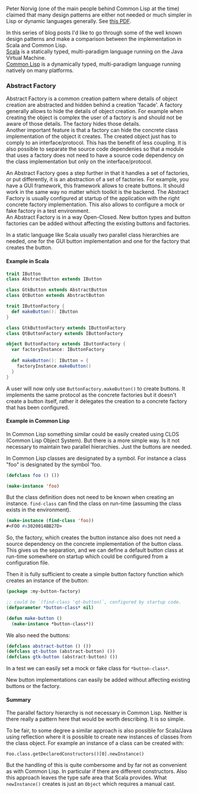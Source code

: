 Peter Norvig (one of the main people behind Common Lisp at the time) claimed that many design patterns are either not needed or much simpler in Lisp or dynamic languages generally. See <a href="http://norvig.com/design-patterns/design-patterns.pdf" class="link" target="_blank">this PDF</a>.

In this series of blog posts I'd like to go through some of the well known design patterns and make a comparison between the implementation in Scala and Common Lisp.  
<a href="https://scala-lang.org/" class="link" target="_blank">Scala</a> is a statically typed, multi-paradigm language running on the Java Virtual Machine.  
<a href="https://common-lisp.net/" class="link" target="_blank">Common Lisp</a> is a dynamically typed, multi-paradigm language running natively on many platforms.


### Abstract Factory

Abstract Factory is a common creation pattern where details of object creation are abstracted and hidden behind a creation 'facade'. A factory generally allows to hide the details of object creation. For example when creating the object is complex the user of a factory is and should not be aware of those details. The factory hides those details.  
Another important feature is that a factory can hide the concrete class implementation of the object it creates. The created object just has to comply to an interface/protocol. This has the benefit of less coupling. It is also possible to separate the source code dependenies so that a module that uses a factory does not need to have a source code dependency on the class implementation but only on the interface/protocol.

An Abstract Factory goes a step further in that it handles a set of factories, or put differently, it is an abstraction of a set of factories. For example, you have a GUI framework, this framework allows to create buttons. It should work in the same way no matter which toolkit is the backend. The Abstract Factory is usually configured at startup of the application with the right concrete factory implementation. This also allows to configure a mock or fake factory in a test environment.  
An Abstract Factory is in a way Open-Closed. New button types and button factories can be added without affecting the existing buttons and factories.

In a static language like Scala usually two parallel class hierarchies are needed, one for the GUI button implementation and one for the factory that creates the button.

#### Example in Scala

```scala
trait IButton
class AbstractButton extends IButton

class GtkButton extends AbstractButton
class QtButton extends AbstractButton
```

```scala
trait IButtonFactory {
  def makeButton(): IButton
}

class GtkButtonFactory extends IButtonFactory
class QtButtonFactory extends IButtonFactory

object ButtonFactory extends IButtonFactory {
  var factoryInstance: IButtonFactory
  
  def makeButton(): IButton = {
    factoryInstance.makeButton()
  }
}
```

A user will now only use `ButtonFactory.makeButton()` to create buttons. It implements the same protocol as the concrete factories but it doesn't create a button itself, rather it delegates the creation to a concrete factory that has been configured.

#### Example in Common Lisp

In Common Lisp something similar could be easily created using CLOS (Common Lisp Object System). But there is a more simple way. Is it not necessary to maintain two parallel hierarchies. Just the buttons are needed.

In Common Lisp classes are designated by a symbol. For instance a class "foo" is designated by the symbol 'foo.

```lisp
(defclass foo () ())

(make-instance 'foo)
```

But the class definition does not need to be known when creating an instance. `find-class` can find the class on run-time (assuming the class exists in the environment).

```lisp
(make-instance (find-class 'foo))
#<FOO #x3020014BB27D>
```

So, the factory, which creates the button instance also does not need a source dependency on the concrete implementation of the button class. This gives us the separation, and we can define a default button class at run-time somewhere on startup which could be configured from a configuration file.

Then it is fully sufficient to create a simple button factory function which creates an instance of the button:

```lisp
(package :my-button-factory)

;; could be `(find-class 'qt-button)`, configured by startup code.
(defparameter *button-class* nil)

(defun make-button ()
  (make-instance *button-class*))
```

We also need the buttons: 

```lisp
(defclass abstract-button () ())
(defclass qt-button (abstract-button) ())
(defclass gtk-button (abstract-button) ())
```

In a test we can easily set a mock or fake class for `*button-class*`.

New button implementations can easily be added without affecting existing buttons or the factory.

#### Summary

The parallel factory hierarchy is not necessary in Common Lisp. Neither is there really a pattern here that would be worth describing. It is so simple.

To be fair, to some degree a similar approach is also possible for Scala/Java using reflection where it is possible to create new instances of classes from the class object. For example an instance of a class can be created with:

```
Foo.class.getDeclaredConstructors()[0].newInstance()
```

But the handling of this is quite combersome and by far not as convenient as with Common Lisp. In particular if there are different constructors. Also this approach leaves the type safe area that Scala provides. What `newInstance()` creates is just an `Object` which requires a manual cast.